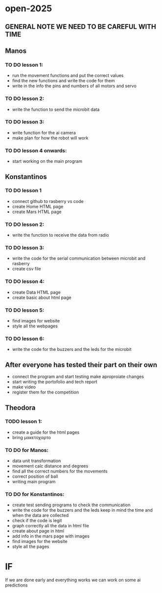 # open-2025
## GENERAL NOTE WE NEED TO BE CAREFUL WITH TIME 

## Manos
### TO DO lesson 1:
- run the movement functions and put the correct values 
- find the new functions and write the code for them
- write in the info the pins and numbers of all motors and servo

### TO DO lesson 2:
- write the function to send the microbit data

### TO DO lesson 3:
- write function for the ai camera
- make plan for how the robot will work

### TO DO lesson 4 onwards:
- start working on the main program

## Konstantinos 
### TO DO lesson 1
- connect github to rasberry vs code
- create Home HTML page 
- create Mars HTML page

### TO DO lesson 2:
- write the function to receive the data from radio

### TO DO lesson 3:
- write the code for the serial communication between microbit and rasberry
- create csv file

### TO DO lesson 4:
- create Data HTML page
- create basic about html page

### TO DO lesson 5:
- find images for website
- style all the webpages

### TO DO lesson 6:
- write the code for the buzzers and the leds for the microbit

## After everyone has tested their part on their own
- connect the program and start testing make aproproiate changes
- start writing the portofolio and tech report 
- make video 
- register them for the competition

## Theodora
### TODO lesson 1:
- create a guide for the html pages
- bring μακετοχαρτο

### TO DO for Manos:
- data unit transformation
- movement calc distance and degrees
- find all the correct numbers for the movements
- correct position of ball
- writing main program

### TO DO for Konstantinos:
- create test sending programs to check the communication
- write the code for the buzzers and the leds keep in mind the time and when the data are collected
- check if the code is legit
- graph correctly all the data in html file
- create about page in html
- add info in the mars page with images
- find images for the website
- style all the pages

# IF
If we are done early and everything works we can work on some ai predictions